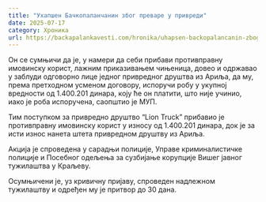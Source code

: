 ```yaml
---
title: "Ухапшен Бачкопаланчанин због преваре у привреди"
date: 2025-07-17
category: Хроника
url: https://backapalankavesti.com/hronika/uhapsen-backopalancanin-zbog-prevare-u-privredi/
---
```


Он се сумњичи да је, у намери да себи прибави противправну имовинску корист, лажним приказивањем чињеница, довео и одржавао у заблуди одговорно лице једног привредног друштва из Ариља, да му, према претходном усменом договору, испоручи робу у укупној вредности од 1.400.201 динара, коју ће он платити, што није учинио, иако је роба испоручена, саопштио је МУП.

Тим поступком за привредно друштво “Lion Truck” прибавио је противправну имовинску корист у износу од 1.400.201 динара, док је за исти износ нанета штета привредном друштву из Ариља.

Акција је спроведена у сарадњи полиције, Управе криминалистичке полиције и Посебног одељења за сузбијање корупције Вишег јавног тужилаштва у Краљеву.

Осумњичени је, уз кривичну пријаву, спроведен надлежном тужилаштву и одређен му је притвор до 30 дана.
